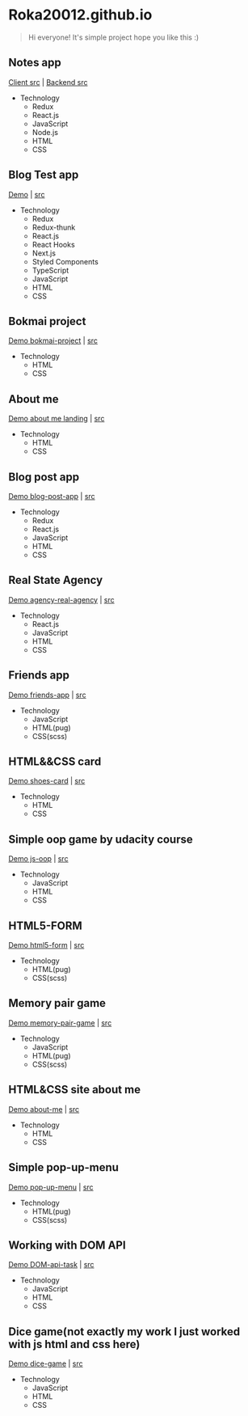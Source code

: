 # Roka20012.github.io
> Hi everyone! It's simple project hope you like this :)

## Notes app
[Client src](https://github.com/Roka20012/client) | [Backend src](https://github.com/Roka20012/node.js)
- Technology
    - Redux
    - React.js
    - JavaScript
    - Node.js
    - HTML
    - CSS

## Blog Test app
[Demo](https://ssr.broslavskyrostislaw.now.sh/) | [src](https://github.com/Roka20012/SSR)
- Technology
    - Redux
    - Redux-thunk
    - React.js
    - React Hooks
    - Next.js
    - Styled Components
    - TypeScript
    - JavaScript
    - HTML
    - CSS

## Bokmai project
[Demo bokmai-project](https://roka20012.github.io/bokmai-project/) | [src](https://github.com/Roka20012/Roka20012.github.io/tree/master/bokmai-project)
- Technology
    - HTML
    - CSS

## About me
[Demo about me landing](https://roka20012.github.io/about-me/) | [src](https://github.com/Roka20012/about-me)
- Technology
    - HTML
    - CSS

## Blog post app
[Demo blog-post-app](https://test-task-post-app.herokuapp.com/) | [src](https://github.com/Roka20012/test-tasks/tree/master/post-app/src)
- Technology
    - Redux
    - React.js
    - JavaScript
    - HTML
    - CSS
    
## Real State Agency
[Demo agency-real-agency](https://arcane-cliffs-75023.herokuapp.com/) | [src](https://github.com/Roka20012/agency-project/tree/master/src)
- Technology
    - React.js
    - JavaScript
    - HTML
    - CSS

## Friends app
[Demo friends-app](https://roka20012.github.io/friends-app/) | [src](https://github.com/Roka20012/Roka20012.github.io/tree/master/friends-app)
- Technology
    - JavaScript
    - HTML(pug)
    - CSS(scss)
    
## HTML&&CSS card
[Demo shoes-card](https://roka20012.github.io/shoes-card/) | [src](https://github.com/Roka20012/Roka20012.github.io/tree/master/shoes-card) 
- Technology
    - HTML
    - CSS

## Simple oop game by udacity course
[Demo js-oop](https://roka20012.github.io/js-oop/) | [src](https://github.com/Roka20012/Roka20012.github.io/tree/master/js-oop)
- Technology
    - JavaScript
    - HTML
    - CSS

## HTML5-FORM
[Demo html5-form](https://roka20012.github.io/html5-form/) | [src](https://github.com/Roka20012/Roka20012.github.io/tree/master/html5-form)
- Technology
    - HTML(pug)
    - CSS(scss)

## Memory pair game
[Demo memory-pair-game](https://roka20012.github.io/memory-pair-game/) | [src](https://github.com/Roka20012/Roka20012.github.io/tree/master/memory-pair-game)
- Technology
    - JavaScript
    - HTML(pug)
    - CSS(scss)

## HTML&CSS site about me
[Demo about-me](https://roka20012.github.io/about-me/) | [src](https://github.com/Roka20012/Roka20012.github.io/tree/master/about-me)
- Technology
    - HTML
    - CSS

## Simple pop-up-menu 
[Demo pop-up-menu](https://roka20012.github.io/pop-up-menu/) | [src](https://github.com/Roka20012/Roka20012.github.io/tree/master/pop-up-menu)
- Technology
    - HTML(pug)
    - CSS(scss)

## Working with DOM API
[Demo DOM-api-task](https://roka20012.github.io/dom_practical_task/) | [src](https://github.com/Roka20012/Roka20012.github.io/tree/master/dom_practical_task) 
- Technology
    - JavaScript
    - HTML
    - CSS

## Dice game(not exactly my work I just worked with js html and css here)
[Demo dice-game](https://roka20012.github.io/dice-game/) | [src](https://github.com/Roka20012/Roka20012.github.io/tree/master/dice-game)
- Technology
    - JavaScript
    - HTML
    - CSS
  
